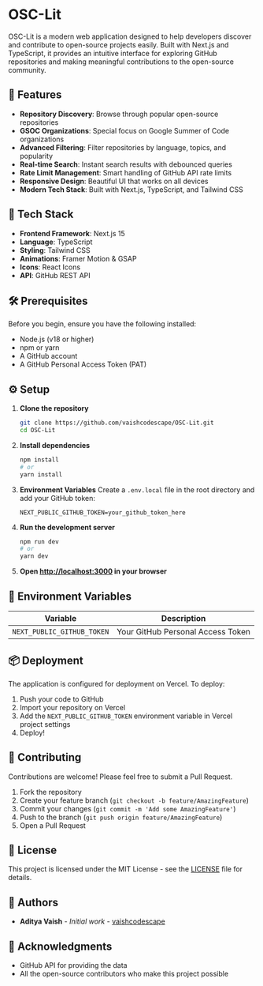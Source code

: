 # OSC-Lit

OSC-Lit is a modern web application designed to help developers discover and contribute to open-source projects easily. Built with Next.js and TypeScript, it provides an intuitive interface for exploring GitHub repositories and making meaningful contributions to the open-source community.

## 🌟 Features

- **Repository Discovery**: Browse through popular open-source repositories
- **GSOC Organizations**: Special focus on Google Summer of Code organizations
- **Advanced Filtering**: Filter repositories by language, topics, and popularity
- **Real-time Search**: Instant search results with debounced queries
- **Rate Limit Management**: Smart handling of GitHub API rate limits
- **Responsive Design**: Beautiful UI that works on all devices
- **Modern Tech Stack**: Built with Next.js, TypeScript, and Tailwind CSS

## 🚀 Tech Stack

- **Frontend Framework**: Next.js 15
- **Language**: TypeScript
- **Styling**: Tailwind CSS
- **Animations**: Framer Motion & GSAP
- **Icons**: React Icons
- **API**: GitHub REST API

## 🛠️ Prerequisites

Before you begin, ensure you have the following installed:
- Node.js (v18 or higher)
- npm or yarn
- A GitHub account
- A GitHub Personal Access Token (PAT)

## ⚙️ Setup

1. **Clone the repository**
   ```bash
   git clone https://github.com/vaishcodescape/OSC-Lit.git
   cd OSC-Lit
   ```

2. **Install dependencies**
   ```bash
   npm install
   # or
   yarn install
   ```

3. **Environment Variables**
   Create a `.env.local` file in the root directory and add your GitHub token:
   ```
   NEXT_PUBLIC_GITHUB_TOKEN=your_github_token_here
   ```

4. **Run the development server**
   ```bash
   npm run dev
   # or
   yarn dev
   ```

5. **Open [http://localhost:3000](http://localhost:3000) in your browser**

## 🔧 Environment Variables

| Variable | Description |
|----------|-------------|
| `NEXT_PUBLIC_GITHUB_TOKEN` | Your GitHub Personal Access Token |

## 📦 Deployment

The application is configured for deployment on Vercel. To deploy:

1. Push your code to GitHub
2. Import your repository on Vercel
3. Add the `NEXT_PUBLIC_GITHUB_TOKEN` environment variable in Vercel project settings
4. Deploy!

## 🤝 Contributing

Contributions are welcome! Please feel free to submit a Pull Request.

1. Fork the repository
2. Create your feature branch (`git checkout -b feature/AmazingFeature`)
3. Commit your changes (`git commit -m 'Add some AmazingFeature'`)
4. Push to the branch (`git push origin feature/AmazingFeature`)
5. Open a Pull Request

## 📝 License

This project is licensed under the MIT License - see the [LICENSE](LICENSE) file for details.

## 👥 Authors

- **Aditya Vaish** - *Initial work* - [vaishcodescape](https://github.com/vaishcodescape)

## 🙏 Acknowledgments

- GitHub API for providing the data
- All the open-source contributors who make this project possible